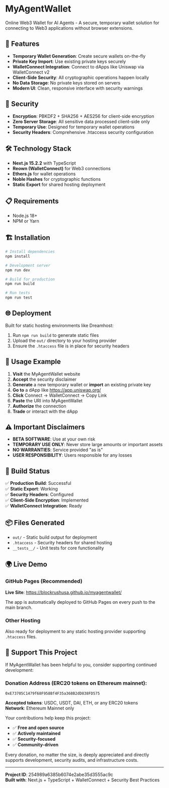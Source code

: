 # MyAgentWallet

Online Web3 Wallet for AI Agents - A secure, temporary wallet solution for connecting to Web3 applications without browser extensions.

## 🚀 Features

- **Temporary Wallet Generation**: Create secure wallets on-the-fly
- **Private Key Import**: Use existing private keys securely
- **WalletConnect Integration**: Connect to dApps like Uniswap via WalletConnect v2
- **Client-Side Security**: All cryptographic operations happen locally
- **No Data Storage**: No private keys stored on servers
- **Modern UI**: Clean, responsive interface with security warnings

## 🔐 Security

- **Encryption**: PBKDF2 + SHA256 + AES256 for client-side encryption
- **Zero Server Storage**: All sensitive data processed client-side only
- **Temporary Use**: Designed for temporary wallet operations
- **Security Headers**: Comprehensive .htaccess security configuration

## 🛠️ Technology Stack

- **Next.js 15.2.2** with TypeScript
- **Reown (WalletConnect)** for Web3 connections
- **Ethers.js** for wallet operations
- **Noble Hashes** for cryptographic functions
- **Static Export** for shared hosting deployment

## 📋 Requirements

- Node.js 18+ 
- NPM or Yarn

## 🏗️ Installation

```bash
# Install dependencies
npm install

# Development server
npm run dev

# Build for production
npm run build

# Run tests
npm run test
```

## 🌐 Deployment

Built for static hosting environments like Dreamhost:

1. Run `npm run build` to generate static files
2. Upload the `out/` directory to your hosting provider
3. Ensure the `.htaccess` file is in place for security headers

## 🔄 Usage Example

1. **Visit** the MyAgentWallet website
2. **Accept** the security disclaimer
3. **Generate** a new temporary wallet or **import** an existing private key
4. **Go to** a dApp like https://app.uniswap.org/
5. **Click** Connect → WalletConnect → Copy Link
6. **Paste** the URI into MyAgentWallet
7. **Authorize** the connection
8. **Trade** or interact with the dApp

## ⚠️ Important Disclaimers

- **BETA SOFTWARE**: Use at your own risk
- **TEMPORARY USE ONLY**: Never store large amounts or important assets
- **NO WARRANTIES**: Service provided "as is"
- **USER RESPONSIBILITY**: Users responsible for any losses

## 🏁 Build Status

✅ **Production Build**: Successful  
✅ **Static Export**: Working  
✅ **Security Headers**: Configured  
✅ **Client-Side Encryption**: Implemented  
✅ **WalletConnect Integration**: Ready  

## 📦 Files Generated

- `out/` - Static build output for deployment
- `.htaccess` - Security headers for shared hosting
- `__tests__/` - Unit tests for core functionality

## 🌍 Live Demo

### GitHub Pages (Recommended)
**Live Site**: https://blockrushusa.github.io/myagentwallet/

The app is automatically deployed to GitHub Pages on every push to the main branch.

### Other Hosting
Also ready for deployment to any static hosting provider supporting `.htaccess` files.

## 💖 Support This Project

If MyAgentWallet has been helpful to you, consider supporting continued development:

### Donation Address (ERC20 tokens on Ethereum mainnet):
```
0xE73705C1479f68F958Bf4F35a368B2dD838FD575
```

**Accepted tokens**: USDC, USDT, DAI, ETH, or any ERC20 tokens  
**Network**: Ethereum Mainnet only  

Your contributions help keep this project:
- ✅ **Free and open source**
- ✅ **Actively maintained** 
- ✅ **Security-focused**
- ✅ **Community-driven**

Every donation, no matter the size, is deeply appreciated and directly supports development, security audits, and infrastructure costs.

---

**Project ID**: 254989a6385b6074e2abe35d3555ac9c  
**Built with**: Next.js + TypeScript + WalletConnect + Security Best Practices
